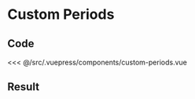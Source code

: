 # Custom Periods

## Code

<<< @/src/.vuepress/components/custom-periods.vue

## Result

<custom-periods />